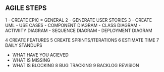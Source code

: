 ## AGILE STEPS

1 - CREATE EPIC = GENERAL 
2 - GENERATE USER STORIES
3 - CREATE UML
    - USE CASES
    - COMPONENT DIAGRAM
    - CLASS DIAGRAM 
    - ACTIVIITY DIAGRAM
    - SEQUENCE DIAGRAM 
    - DEPLOYMENT DIAGRAM
    
4 CREATE FEATURES
5 CREATE SPRINTS/ITERATIONS 
6 ESTIMATE TIME 
7 DAILY STANDUPS
  - WHAT HAVE YOU ACIEVED
  - WHAT IS MISSING
  - WHAT IS BLOCKING
8 BUG TRACKING 
9 BACKLOG REVISION 

